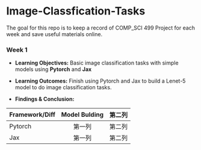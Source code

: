 # Image-Classfication-Tasks

The goal for this repo is to keep a record of COMP_SCI 499 Project for each week and save useful materials online.


### **Week 1**
- **Learning Objectives:** Basic image classification tasks with simple models using **Pytorch** and **Jax**
- **Learning Outcomes:** Finish using Pytorch and Jax to build a Lenet-5 model to do image classification tasks.

- **Findings & Conclusion:**

| Framework/Diff     | Model Bulding     | 第二列     |
| ---------- | :-----------:  | :-----------: |
| Pytorch    | 第一列     | 第二列     |
| Jax    | 第一列     | 第二列     |

